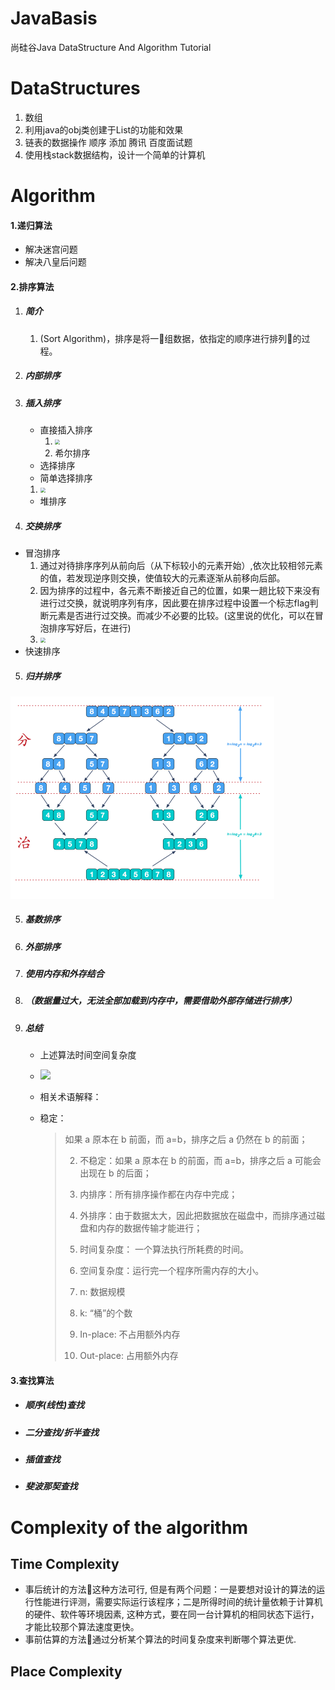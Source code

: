 # JavaBasis
尚硅谷Java DataStructure And Algorithm Tutorial
# DataStructures

1. 数组
2. 利用java的obj类创建于List的功能和效果
3. 链表的数据操作 顺序 添加 腾讯 百度面试题
4. 使用栈stack数据结构，设计一个简单的计算机  

# Algorithm

#### 1.递归算法

- 解决迷宫问题
- 解决八皇后问题

#### 2.排序算法

1.  ##### 简介

     1.  (Sort Algorithm)，排序是将一组数据，依指定的顺序进行排列的过程。

 2.  ##### 内部排序
3. ##### 插入排序
   
   -  直接插入排序 
      1.  <img src="https://gitee.com/yichangkong/FigureBed/raw/master/img/20200422173050.png" style="zoom:50%;" />
      2.  希尔排序
   -  选择排序
   -  简单选择排序
     1. <img src="https://gitee.com/yichangkong/FigureBed/raw/master/img/20200422173012.png" style="zoom:50%;" />
   -  堆排序
4.  ##### 交换排序
   
   - 冒泡排序  
     1.  通过对待排序序列从前向后（从下标较小的元素开始）,依次比较相邻元素的值，若发现逆序则交换，使值较大的元素逐渐从前移向后部。
     2. 因为排序的过程中，各元素不断接近自己的位置，如果一趟比较下来没有进行过交换，就说明序列有序，因此要在排序过程中设置一个标志flag判断元素是否进行过交换。而减少不必要的比较。(这里说的优化，可以在冒泡排序写好后，在进行)
     3.  <img src="https://gitee.com/yichangkong/FigureBed/raw/master/img/20200422172942.png" style="zoom:50%;" />
   - 快速排序
5. ##### 归并排序

<img src="img/merger1.png" style="zoom:50%;" >

5. ##### 基数排序

3. ##### 外部排序

1.    ##### 使用内存和外存结合 

8. ##### （数据量过大，无法全部加载到内存中，需要借助外部存储进行排序）

9. ##### 总结 

   -  上述算法时间空间复杂度

   - ![](https://gitee.com/yichangkong/FigureBed/raw/master/img/20200426142419.png)

   -  相关术语解释： 

   - 稳定：

     > 如果 a 原本在 b 前面，而 a=b，排序之后 a 仍然在 b 的前面；
     >
     > 2) 不稳定：如果 a 原本在 b 的前面，而 a=b，排序之后 a 可能会出现在 b 的后面；
     >
     > 3) 内排序：所有排序操作都在内存中完成；
     >
     > 4) 外排序：由于数据太大，因此把数据放在磁盘中，而排序通过磁盘和内存的数据传输才能进行；
     >
     > 5) 时间复杂度： 一个算法执行所耗费的时间。
     >
     > 6) 空间复杂度：运行完一个程序所需内存的大小。
     >
     > 7) n: 数据规模
     >
     > 8) k: “桶”的个数
     >
     > 9) In-place: 不占用额外内存
     >
     > 10) Out-place: 占用额外内存



#### 3.查找算法

- #####  顺序(线性)查找

- ##### 二分查找/折半查找 

- #####  插值查找 

- #####  斐波那契查找



# Complexity of the algorithm

## Time Complexity

- 事后统计的方法这种方法可行, 但是有两个问题：一是要想对设计的算法的运行性能进行评测，需要实际运行该程序；二是所得时间的统计量依赖于计算机的硬件、软件等环境因素, 这种方式，要在同一台计算机的相同状态下运行，才能比较那个算法速度更快。
- 事前估算的方法通过分析某个算法的时间复杂度来判断哪个算法更优.

## Place Complexity

  







